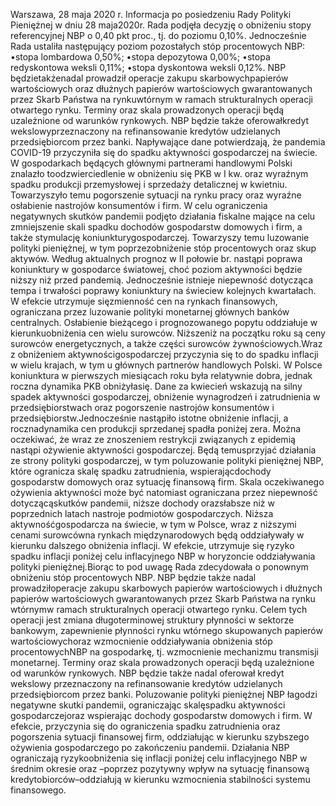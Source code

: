 Warszawa, 28 maja 2020 r.
Informacja po posiedzeniu Rady Polityki Pieniężnej
w dniu 28 maja2020r.
Rada podjęła decyzję o obniżeniu stopy referencyjnej NBP o 0,40 pkt proc., tj. do
poziomu 0,10%. Jednocześnie Rada ustaliła następujący poziom pozostałych stóp
procentowych NBP:
•stopa lombardowa 0,50%;
•stopa depozytowa 0,00%;
•stopa redyskontowa weksli 0,11%;
•stopa dyskontowa weksli 0,12%.
NBP będzietakżenadal prowadził operacje zakupu skarbowychpapierów
wartościowych oraz dłużnych papierów wartościowych gwarantowanych przez Skarb
Państwa na rynkuwtórnym w ramach strukturalnych operacji otwartego rynku.
Terminy oraz skala prowadzonych operacji będą uzależnione od warunków
rynkowych.
NBP będzie także oferowałkredyt wekslowyprzeznaczony na refinansowanie
kredytów udzielanych przedsiębiorcom przez banki.
Napływające dane potwierdzają, że pandemia COVID-19 przyczyniła się do spadku
aktywności gospodarczej na świecie. W gospodarkach będących głównymi partnerami
handlowymi Polski znalazło toodzwierciedlenie w obniżeniu się PKB w I kw. oraz
wyraźnym spadku produkcji przemysłowej i sprzedaży detalicznej w kwietniu.
Towarzyszyło temu pogorszenie sytuacji na rynku pracy oraz wyraźne osłabienie
nastrojów konsumentów i firm. W celu ograniczenia negatywnych skutków pandemii
podjęto działania fiskalne mające na celu zmniejszenie skali spadku dochodów
gospodarstw domowych i firm, a także stymulację koniunkturygospodarczej.
Towarzyszy temu luzowanie polityki pieniężnej, w tym poprzezobniżenie stóp
procentowych oraz skup aktywów.
Według aktualnych prognoz w II połowie br. nastąpi poprawa koniunktury w
gospodarce światowej, choć poziom aktywności będzie niższy niż przed pandemią.
Jednocześnie istnieje niepewność dotycząca tempa i trwałości poprawy koniunktury na
świeciew kolejnych kwartałach. W efekcie utrzymuje sięzmienność cen na rynkach
finansowych, ograniczana przez luzowanie polityki monetarnej głównych banków
centralnych.
Osłabienie bieżącego i prognozowanego popytu oddziałuje w kierunkuobniżenia cen
wielu surowców. Niższeniż na początku roku są ceny surowców energetycznych, a także
części surowców żywnościowych.Wraz z obniżeniem aktywnościgospodarczej
przyczynia się to do spadku inflacji w wielu krajach, w tym u głównych partnerów
handlowych Polski.
W Polsce koniunktura w pierwszych miesiącach roku była relatywnie dobra, jednak
roczna dynamika PKB obniżyłasię. Dane za kwiecień wskazują na silny spadek
aktywności gospodarczej, obniżenie wynagrodzeń i zatrudnienia w przedsiębiorstwach
oraz pogorszenie nastrojów konsumentów i przedsiębiorstw.Jednocześnie nastąpiło
istotne obniżenie inflacji, a rocznadynamika cen produkcji sprzedanej spadła poniżej zera.
Można oczekiwać, że wraz ze znoszeniem restrykcji związanych z epidemią nastąpi
ożywienie aktywności gospodarczej. Będą temusprzyjać działania ze strony polityki
gospodarczej, w tym poluzowanie polityki pieniężnej NBP, które ogranicza skalę spadku
zatrudnienia, wspierającdochody gospodarstw domowych oraz sytuację finansową firm.
Skala oczekiwanego ożywienia aktywności może być natomiast ograniczana przez
niepewność dotyczącąskutków pandemii, niższe dochody orazsłabsze niż w
poprzednich latach nastroje podmiotów gospodarczych.
Niższa aktywnośćgospodarcza na świecie, w tym w Polsce, wraz z niższymi cenami
surowcówna rynkach międzynarodowych będą oddziaływały w kierunku dalszego
obniżenia inflacji. W efekcie, utrzymuje się ryzyko spadku inflacji poniżej celu
inflacyjnego NBP w horyzoncie oddziaływania polityki pieniężnej.Biorąc to pod uwagę
Rada zdecydowała o ponownym obniżeniu stóp procentowych NBP.
NBP będzie także nadal prowadziłoperacje zakupu skarbowych papierów
wartościowych i dłużnych papierów wartościowych gwarantowanych przez Skarb
Państwa na rynku wtórnymw ramach strukturalnych operacji otwartego rynku. Celem
tych operacji jest zmiana długoterminowej struktury płynności w sektorze bankowym,
zapewnienie płynności rynku wtórnego skupowanych papierów wartościowychoraz
wzmocnienie oddziaływania obniżenia stóp procentowychNBP na gospodarkę, tj.
wzmocnienie mechanizmu transmisji monetarnej. Terminy oraz skala prowadzonych
operacji będą uzależnione od warunków rynkowych.
NBP będzie także nadal oferował kredyt wekslowy przeznaczony na refinansowanie
kredytów udzielanych przedsiębiorcom przez banki.
Poluzowanie polityki pieniężnej NBP łagodzi negatywne skutki pandemii,
ograniczając skalęspadku aktywności gospodarczejoraz wspierając dochody
gospodarstw domowych i firm. W efekcie, przyczynia się do ograniczenia spadku
zatrudnienia oraz pogorszenia sytuacji finansowej firm, oddziałując w kierunku
szybszego ożywienia gospodarczego po zakończeniu pandemii. Działania NBP
ograniczają ryzykoobniżenia się inflacji poniżej celu inflacyjnego NBP w średnim okresie
oraz –poprzez pozytywny wpływ na sytuację finansową kredytobiorców–oddziałują w
kierunku wzmocnienia stabilności systemu finansowego.
